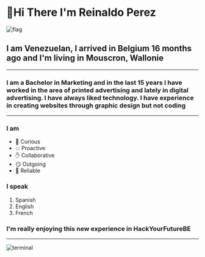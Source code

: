 # :wave:Hi There I'm Reinaldo Perez

![flag](https://1.bp.blogspot.com/-eeRXVD-UUPw/XnJTtFKdjjI/AAAAAAAAyz8/C2hA0NNBsKojmOwI6Yz-reDCqWcwgVumQCLcBGAsYHQ/s1600/Flag_of_Venezuela.gif)

## I am Venezuelan, I arrived in Belgium 16 months ago and I'm living in Mouscron, Wallonie

****

### I am a Bachelor in Marketing and in the last 15 years I have worked in the area of printed advertising and lately in digital advertising. I have always liked technology. I have experience in creating websites through graphic design but not coding

****

### I am

* :microscope:    Curious
* :boom:    Proactive
* :raised_hand:    Collaborative
* :smirk:    Outgoing
* :purple_heart:    Reliable

### I speak

1. Spanish
2. English
3. French

### I'm really enjoying this new experience in HackYourFutureBE

****
![terminal](https://user-images.githubusercontent.com/57039079/68556083-b2038700-0428-11ea-8add-e9abd09f6b23.gif)
